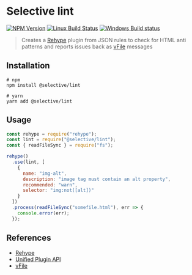 # Selective lint

[![NPM Version](https://img.shields.io/npm/v/@selective/lint.svg)](https://www.npmjs.com/package/@selective/lint)
[![Linux Build Status](https://travis-ci.org/ChristianMurphy/selective.svg?branch=master)](https://travis-ci.org/ChristianMurphy/selective)
[![Windows Build status](https://ci.appveyor.com/api/projects/status/5vcbepc478hkyt2f/branch/master?svg=true)](https://ci.appveyor.com/project/ChristianMurphy/selective/branch/master)

> Creates a [Rehype][] plugin from JSON rules to check for HTML anti patterns and reports issues back as [vFile][] messages

## Installation

```shell
# npm
npm install @selective/lint

# yarn
yarn add @selective/lint
```

## Usage

<!-- eslint-disable no-console -->

```javascript
const rehype = require("rehype");
const lint = require("@selective/lint");
const { readFileSync } = require("fs");

rehype()
  .use(lint, [
    {
      name: "img-alt",
      description: "image tag must contain an alt property",
      recommended: "warn",
      selector: "img:not([alt])"
    }
  ])
  .process(readFileSync("somefile.html"), err => {
    console.error(err);
  });
```

## References

* [Rehype][]
* [Unified Plugin API][]
* [vFile][]

[rehype]: https://github.com/rehypejs/rehype
[unified plugin api]: https://unifiedjs.github.io/create-a-plugin.html
[vfile]: https://github.com/vfile/vfile
